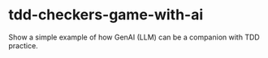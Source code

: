 # tdd-checkers-game-with-ai
Show a simple example of how GenAI (LLM) can be a companion with TDD practice.

